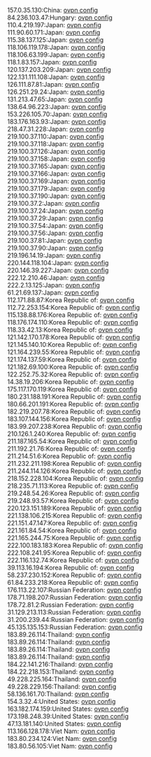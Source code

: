 157.0.35.130:China: [ovpn config](vpn/157_0_35_130.ovpn)  
84.236.103.47:Hungary: [ovpn config](vpn/84_236_103_47.ovpn)  
110.4.219.197:Japan: [ovpn config](vpn/110_4_219_197.ovpn)  
111.90.60.171:Japan: [ovpn config](vpn/111_90_60_171.ovpn)  
115.38.137.125:Japan: [ovpn config](vpn/115_38_137_125.ovpn)  
118.106.119.178:Japan: [ovpn config](vpn/118_106_119_178.ovpn)  
118.106.63.199:Japan: [ovpn config](vpn/118_106_63_199.ovpn)  
118.1.83.157:Japan: [ovpn config](vpn/118_1_83_157.ovpn)  
120.137.203.209:Japan: [ovpn config](vpn/120_137_203_209.ovpn)  
122.131.111.108:Japan: [ovpn config](vpn/122_131_111_108.ovpn)  
126.111.87.81:Japan: [ovpn config](vpn/126_111_87_81.ovpn)  
126.251.29.24:Japan: [ovpn config](vpn/126_251_29_24.ovpn)  
131.213.47.65:Japan: [ovpn config](vpn/131_213_47_65.ovpn)  
138.64.96.223:Japan: [ovpn config](vpn/138_64_96_223.ovpn)  
153.226.105.70:Japan: [ovpn config](vpn/153_226_105_70.ovpn)  
183.176.163.93:Japan: [ovpn config](vpn/183_176_163_93.ovpn)  
218.47.31.228:Japan: [ovpn config](vpn/218_47_31_228.ovpn)  
219.100.37.110:Japan: [ovpn config](vpn/219_100_37_110.ovpn)  
219.100.37.118:Japan: [ovpn config](vpn/219_100_37_118.ovpn)  
219.100.37.126:Japan: [ovpn config](vpn/219_100_37_126.ovpn)  
219.100.37.158:Japan: [ovpn config](vpn/219_100_37_158.ovpn)  
219.100.37.165:Japan: [ovpn config](vpn/219_100_37_165.ovpn)  
219.100.37.166:Japan: [ovpn config](vpn/219_100_37_166.ovpn)  
219.100.37.169:Japan: [ovpn config](vpn/219_100_37_169.ovpn)  
219.100.37.179:Japan: [ovpn config](vpn/219_100_37_179.ovpn)  
219.100.37.190:Japan: [ovpn config](vpn/219_100_37_190.ovpn)  
219.100.37.2:Japan: [ovpn config](vpn/219_100_37_2.ovpn)  
219.100.37.24:Japan: [ovpn config](vpn/219_100_37_24.ovpn)  
219.100.37.29:Japan: [ovpn config](vpn/219_100_37_29.ovpn)  
219.100.37.54:Japan: [ovpn config](vpn/219_100_37_54.ovpn)  
219.100.37.56:Japan: [ovpn config](vpn/219_100_37_56.ovpn)  
219.100.37.81:Japan: [ovpn config](vpn/219_100_37_81.ovpn)  
219.100.37.90:Japan: [ovpn config](vpn/219_100_37_90.ovpn)  
219.196.14.19:Japan: [ovpn config](vpn/219_196_14_19.ovpn)  
220.144.118.104:Japan: [ovpn config](vpn/220_144_118_104.ovpn)  
220.146.39.227:Japan: [ovpn config](vpn/220_146_39_227.ovpn)  
222.12.210.46:Japan: [ovpn config](vpn/222_12_210_46.ovpn)  
222.2.13.125:Japan: [ovpn config](vpn/222_2_13_125.ovpn)  
61.21.69.137:Japan: [ovpn config](vpn/61_21_69_137.ovpn)  
112.171.88.87:Korea Republic of: [ovpn config](vpn/112_171_88_87.ovpn)  
112.72.253.154:Korea Republic of: [ovpn config](vpn/112_72_253_154.ovpn)  
115.138.88.176:Korea Republic of: [ovpn config](vpn/115_138_88_176.ovpn)  
118.176.174.110:Korea Republic of: [ovpn config](vpn/118_176_174_110.ovpn)  
118.33.42.13:Korea Republic of: [ovpn config](vpn/118_33_42_13.ovpn)  
121.142.170.178:Korea Republic of: [ovpn config](vpn/121_142_170_178.ovpn)  
121.145.140.10:Korea Republic of: [ovpn config](vpn/121_145_140_10.ovpn)  
121.164.239.55:Korea Republic of: [ovpn config](vpn/121_164_239_55.ovpn)  
121.174.137.59:Korea Republic of: [ovpn config](vpn/121_174_137_59.ovpn)  
121.182.69.100:Korea Republic of: [ovpn config](vpn/121_182_69_100.ovpn)  
122.252.75.32:Korea Republic of: [ovpn config](vpn/122_252_75_32.ovpn)  
14.38.19.206:Korea Republic of: [ovpn config](vpn/14_38_19_206.ovpn)  
175.117.170.119:Korea Republic of: [ovpn config](vpn/175_117_170_119.ovpn)  
180.231.188.191:Korea Republic of: [ovpn config](vpn/180_231_188_191.ovpn)  
180.66.201.191:Korea Republic of: [ovpn config](vpn/180_66_201_191.ovpn)  
182.219.207.78:Korea Republic of: [ovpn config](vpn/182_219_207_78.ovpn)  
183.107.144.156:Korea Republic of: [ovpn config](vpn/183_107_144_156.ovpn)  
183.99.207.238:Korea Republic of: [ovpn config](vpn/183_99_207_238.ovpn)  
210.126.1.240:Korea Republic of: [ovpn config](vpn/210_126_1_240.ovpn)  
211.187.165.54:Korea Republic of: [ovpn config](vpn/211_187_165_54.ovpn)  
211.192.21.76:Korea Republic of: [ovpn config](vpn/211_192_21_76.ovpn)  
211.214.51.6:Korea Republic of: [ovpn config](vpn/211_214_51_6.ovpn)  
211.232.211.198:Korea Republic of: [ovpn config](vpn/211_232_211_198.ovpn)  
211.244.114.126:Korea Republic of: [ovpn config](vpn/211_244_114_126.ovpn)  
218.152.228.104:Korea Republic of: [ovpn config](vpn/218_152_228_104.ovpn)  
218.235.71.113:Korea Republic of: [ovpn config](vpn/218_235_71_113.ovpn)  
219.248.54.26:Korea Republic of: [ovpn config](vpn/219_248_54_26.ovpn)  
219.248.93.57:Korea Republic of: [ovpn config](vpn/219_248_93_57.ovpn)  
220.123.151.189:Korea Republic of: [ovpn config](vpn/220_123_151_189.ovpn)  
221.138.106.215:Korea Republic of: [ovpn config](vpn/221_138_106_215.ovpn)  
221.151.47.147:Korea Republic of: [ovpn config](vpn/221_151_47_147.ovpn)  
221.161.84.54:Korea Republic of: [ovpn config](vpn/221_161_84_54.ovpn)  
221.165.244.75:Korea Republic of: [ovpn config](vpn/221_165_244_75.ovpn)  
222.100.183.183:Korea Republic of: [ovpn config](vpn/222_100_183_183.ovpn)  
222.108.241.95:Korea Republic of: [ovpn config](vpn/222_108_241_95.ovpn)  
222.116.132.74:Korea Republic of: [ovpn config](vpn/222_116_132_74.ovpn)  
39.113.16.194:Korea Republic of: [ovpn config](vpn/39_113_16_194.ovpn)  
58.237.230.152:Korea Republic of: [ovpn config](vpn/58_237_230_152.ovpn)  
61.84.233.218:Korea Republic of: [ovpn config](vpn/61_84_233_218.ovpn)  
176.113.22.107:Russian Federation: [ovpn config](vpn/176_113_22_107.ovpn)  
178.71.198.207:Russian Federation: [ovpn config](vpn/178_71_198_207.ovpn)  
178.72.81.2:Russian Federation: [ovpn config](vpn/178_72_81_2.ovpn)  
31.129.213.113:Russian Federation: [ovpn config](vpn/31_129_213_113.ovpn)  
31.200.239.44:Russian Federation: [ovpn config](vpn/31_200_239_44.ovpn)  
45.135.135.153:Russian Federation: [ovpn config](vpn/45_135_135_153.ovpn)  
183.89.26.114:Thailand: [ovpn config](vpn/183_89_26_114.ovpn)  
183.89.26.114:Thailand: [ovpn config](vpn/183_89_26_114.ovpn)  
183.89.26.114:Thailand: [ovpn config](vpn/183_89_26_114.ovpn)  
183.89.26.114:Thailand: [ovpn config](vpn/183_89_26_114.ovpn)  
184.22.141.216:Thailand: [ovpn config](vpn/184_22_141_216.ovpn)  
184.22.218.153:Thailand: [ovpn config](vpn/184_22_218_153.ovpn)  
49.228.225.164:Thailand: [ovpn config](vpn/49_228_225_164.ovpn)  
49.228.229.156:Thailand: [ovpn config](vpn/49_228_229_156.ovpn)  
58.136.161.70:Thailand: [ovpn config](vpn/58_136_161_70.ovpn)  
154.3.32.4:United States: [ovpn config](vpn/154_3_32_4.ovpn)  
163.182.174.159:United States: [ovpn config](vpn/163_182_174_159.ovpn)  
173.198.248.39:United States: [ovpn config](vpn/173_198_248_39.ovpn)  
47.13.181.140:United States: [ovpn config](vpn/47_13_181_140.ovpn)  
113.166.128.178:Viet Nam: [ovpn config](vpn/113_166_128_178.ovpn)  
183.80.234.124:Viet Nam: [ovpn config](vpn/183_80_234_124.ovpn)  
183.80.56.105:Viet Nam: [ovpn config](vpn/183_80_56_105.ovpn)  
